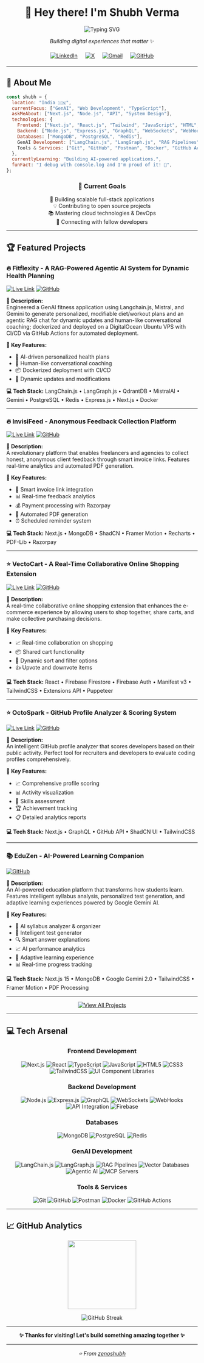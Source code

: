 <div align="center">

# 👋 Hey there! I'm **Shubh Verma**

<img src="https://readme-typing-svg.herokuapp.com?font=Fira+Code&weight=500&size=28&duration=3000&pause=1000&color=36BCF7&center=true&vCenter=true&width=600&lines=Full+Stack+Developer;GenAI+Enthusiast;Product+Builder;SaaS+Developer" alt="Typing SVG" />

_Building digital experiences that matter_ ✨

<div style="display: flex; justify-content: center; gap: 20px; margin: 20px 0;">
  <a href="https://linkedin.com/in/zenoshubh" target="_blank">
    <img src="https://img.shields.io/badge/LinkedIn-0077B5?style=for-the-badge&logo=linkedin&logoColor=white" alt="LinkedIn" />
  </a>
  <a href="https://x.com/zenoshubh" target="_blank">
    <img src="https://img.shields.io/badge/X-000000?style=for-the-badge&logo=x&logoColor=white" alt="X" />
  </a>
  <a href="mailto:zenoshubh@gmail.com" target="_blank">
    <img src="https://img.shields.io/badge/Gmail-EA4335?style=for-the-badge&logo=gmail&logoColor=white" alt="Gmail" />
  </a>
  <a href="https://github.com/zenoshubh" target="_blank">
    <img src="https://img.shields.io/badge/GitHub-181717?style=for-the-badge&logo=github&logoColor=white" alt="GitHub" />
  </a>
</div>

</div>

---

## 🚀 About Me

```javascript
const shubh = {
  location: "India 🇮🇳",
  currentFocus: ["GenAI", "Web Development", "TypeScript"],
  askMeAbout: ["Next.js", "Node.js", "API", "System Design"],
  technologies: {
    Frontend: ["Next.js", "React.js", "Tailwind", "JavaScript", "HTML", "CSS", "UI Component Libraries"],
    Backend: ["Node.js", "Express.js", "GraphQL", "WebSockets", "WebHooks", "API Integration", "Firebase"],
    Databases: ["MongoDB", "PostgreSQL", "Redis"],
    GenAI Development: ["LangChain.js", "LangGraph.js", "RAG Pipelines", "Vector Databases", "Agentic AI", "MCP Servers"],
    Tools & Services: ["Git", "GitHub", "Postman", "Docker", "GitHub Actions"],
  },
  currentlyLearning: "Building AI-powered applications.",
  funFact: "I debug with console.log and I'm proud of it! 🐛",
};
```

<div align="center">

### 🎯 Current Goals

🔭 Building scalable full-stack applications  
💡 Contributing to open source projects  
📚 Mastering cloud technologies & DevOps  
🤝 Connecting with fellow developers

</div>

---

## 🏆 Featured Projects

### 🔥 **Fitflexity** - A RAG-Powered Agentic AI System for Dynamic Health Planning

[![Live Link](https://img.shields.io/badge/🌐_Live_Link-4285F4?style=for-the-badge)](https://fitflexity.app)
[![GitHub](https://img.shields.io/badge/💻_Source_Code-181717?style=for-the-badge&logo=github)](https://github.com/zenoshubh/fitflexity)

**📝 Description:**  
Engineered a GenAI fitness application using Langchain.js, Mistral, and Gemini to generate personalized, modifiable diet/workout plans and an agentic RAG chat for dynamic updates and human-like conversational coaching; dockerized and deployed on a DigitalOcean Ubuntu VPS with CI/CD via GitHub Actions for automated deployment.

**🚀 Key Features:**

- 🤖 AI-driven personalized health plans
- 💬 Human-like conversational coaching
- 📦 Dockerized deployment with CI/CD
- 🔄 Dynamic updates and modifications

**💻 Tech Stack:** LangChain.js • LangGraph.js • QdrantDB • MistralAI • Gemini • PostgreSQL • Redis • Express.js • Next.js • Docker

---

### 🔥 **InvisiFeed** - Anonymous Feedback Collection Platform

[![Live Link](https://img.shields.io/badge/🌐_Live_Link-4285F4?style=for-the-badge)](https://invisifeed.vercel.app)
[![GitHub](https://img.shields.io/badge/💻_Source_Code-181717?style=for-the-badge&logo=github)](https://github.com/zenoshubh/invisifeed)

**📝 Description:**  
A revolutionary platform that enables freelancers and agencies to collect honest, anonymous client feedback through smart invoice links. Features real-time analytics and automated PDF generation.

**🚀 Key Features:**

- 🔗 Smart invoice link integration
- 📊 Real-time feedback analytics
- 💰 Payment processing with Razorpay
- 📄 Automated PDF generation
- ⏰ Scheduled reminder system

**💻 Tech Stack:** Next.js • MongoDB • ShadCN • Framer Motion • Recharts • PDF-Lib • Razorpay

---

### ⭐ **VectoCart** - A Real-Time Collaborative Online Shopping Extension

[![Live Link](https://img.shields.io/badge/🌐_Live_Link-4285F4?style=for-the-badge)](https://vectocart.vercel.app)
[![GitHub](https://img.shields.io/badge/💻_Source_Code-181717?style=for-the-badge&logo=github)](https://github.com/zenoshubh/vectocart)

**📝 Description:**  
A real-time collaborative online shopping extension that enhances the e-commerce experience by allowing users to shop together, share carts, and make collective purchasing decisions.

**🚀 Key Features:**

- 📈 Real-time collaboration on shopping
- 📦 Shared cart functionality
- 🔄 Dynamic sort and filter options
- 👍 Upvote and downvote items

**💻 Tech Stack:** React • Firebase Firestore • Firebase Auth • Manifest v3 • TailwindCSS • Extensions API • Puppeteer

---

### ⭐ **OctoSpark** - GitHub Profile Analyzer & Scoring System

[![Live Link](https://img.shields.io/badge/🌐_Live_Link-4285F4?style=for-the-badge)](https://octospark.vercel.app)
[![GitHub](https://img.shields.io/badge/💻_Source_Code-181717?style=for-the-badge&logo=github)](https://github.com/zenoshubh/octospark)

**📝 Description:**  
An intelligent GitHub profile analyzer that scores developers based on their public activity. Perfect tool for recruiters and developers to evaluate coding profiles comprehensively.

**🚀 Key Features:**

- 📈 Comprehensive profile scoring
- 📊 Activity visualization
- 🎯 Skills assessment
- 🏆 Achievement tracking
- 📋 Detailed analytics reports

**💻 Tech Stack:** Next.js • GraphQL • GitHub API • ShadCN UI • TailwindCSS

---

### 📚 **EduZen** - AI-Powered Learning Companion

[![GitHub](https://img.shields.io/badge/💻_Source_Code-181717?style=for-the-badge&logo=github)](https://github.com/zenoshubh/eduzen)

**📝 Description:**  
An AI-powered education platform that transforms how students learn. Features intelligent syllabus analysis, personalized test generation, and adaptive learning experiences powered by Google Gemini AI.

**🚀 Key Features:**

- 🤖 AI syllabus analyzer & organizer
- 🎯 Intelligent test generator
- 🔍 Smart answer explanations
- 📈 AI performance analytics
- 🎨 Adaptive learning experience
- 📊 Real-time progress tracking

**💻 Tech Stack:** Next.js 15 • MongoDB • Google Gemini 2.0 • TailwindCSS • Framer Motion • PDF Processing

---

<div align="center">

[![View All Projects](https://img.shields.io/badge/📂_View_All_Projects-000000?style=for-the-badge&logo=github&logoColor=white)](https://github.com/shubh-v21?tab=repositories)

</div>

---

## 💻 Tech Arsenal

<div align="center">

### Frontend Development

![Next.js](https://img.shields.io/badge/Next.js-000000?style=for-the-badge&logo=next.js&logoColor=white)
![React](https://img.shields.io/badge/React-61DAFB?style=for-the-badge&logo=react&logoColor=black)
![TypeScript](https://img.shields.io/badge/TypeScript-3178C6?style=for-the-badge&logo=typescript&logoColor=white)
![JavaScript](https://img.shields.io/badge/JavaScript-F7DF1E?style=for-the-badge&logo=javascript&logoColor=black)
![HTML5](https://img.shields.io/badge/HTML5-E34F26?style=for-the-badge&logo=html5&logoColor=white)
![CSS3](https://img.shields.io/badge/CSS3-1572B6?style=for-the-badge&logo=css3&logoColor=white)
![TailwindCSS](https://img.shields.io/badge/Tailwind_CSS-38B2AC?style=for-the-badge&logo=tailwind-css&logoColor=white)
![UI Component Libraries](https://img.shields.io/badge/UI_Component_Libraries-6E57E0?style=for-the-badge)

### Backend Development

![Node.js](https://img.shields.io/badge/Node.js-339933?style=for-the-badge&logo=node.js&logoColor=white)
![Express.js](https://img.shields.io/badge/Express.js-000000?style=for-the-badge&logo=express&logoColor=white)
![GraphQL](https://img.shields.io/badge/GraphQL-E10098?style=for-the-badge&logo=graphql&logoColor=white)
![WebSockets](https://img.shields.io/badge/WebSockets-4A90E2?style=for-the-badge)
![WebHooks](https://img.shields.io/badge/WebHooks-FF9800?style=for-the-badge)
![API Integration](https://img.shields.io/badge/API_Integration-00B8D9?style=for-the-badge)
![Firebase](https://img.shields.io/badge/Firebase-FFCA28?style=for-the-badge&logo=firebase&logoColor=black)

### Databases

![MongoDB](https://img.shields.io/badge/MongoDB-47A248?style=for-the-badge&logo=mongodb&logoColor=white)
![PostgreSQL](https://img.shields.io/badge/PostgreSQL-336791?style=for-the-badge&logo=postgresql&logoColor=white)
![Redis](https://img.shields.io/badge/Redis-DC382D?style=for-the-badge&logo=redis&logoColor=white)

### GenAI Development

![LangChain.js](https://img.shields.io/badge/LangChain.js-000000?style=for-the-badge)
![LangGraph.js](https://img.shields.io/badge/LangGraph.js-1A73E8?style=for-the-badge)
![RAG Pipelines](https://img.shields.io/badge/RAG_Pipelines-FFB300?style=for-the-badge)
![Vector Databases](https://img.shields.io/badge/Vector_Databases-00C853?style=for-the-badge)
![Agentic AI](https://img.shields.io/badge/Agentic_AI-512DA8?style=for-the-badge)
![MCP Servers](https://img.shields.io/badge/MCP_Servers-455A64?style=for-the-badge)

### Tools & Services

![Git](https://img.shields.io/badge/Git-F05032?style=for-the-badge&logo=git&logoColor=white)
![GitHub](https://img.shields.io/badge/GitHub-181717?style=for-the-badge&logo=github&logoColor=white)
![Postman](https://img.shields.io/badge/Postman-FF6C37?style=for-the-badge&logo=postman&logoColor=white)
![Docker](https://img.shields.io/badge/Docker-2496ED?style=for-the-badge&logo=docker&logoColor=white)
![GitHub Actions](https://img.shields.io/badge/GitHub_Actions-2088FF?style=for-the-badge&logo=github-actions&logoColor=white)

</div>

---

## 📈 GitHub Analytics

<div align="center">

<img height="180em" src="https://github-readme-stats.vercel.app/api/top-langs/?username=zenoshubh&theme=tokyonight&hide_border=true&layout=compact&count_private=true" />

<br/>

![GitHub Streak](https://github-readme-streak-stats.herokuapp.com/?user=zenoshubh&theme=tokyonight&hide_border=true)

</div>

---

<div align="center">

**✨ Thanks for visiting! Let's build something amazing together ✨**

</div>

---

<div align="center">
<i>⭐️ From <a href="https://github.com/zenoshubh">zenoshubh</a></i>
</div>
